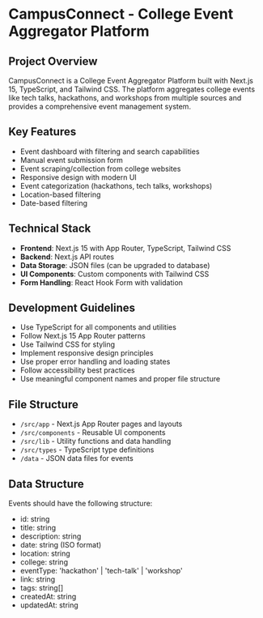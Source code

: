 # CampusConnect - College Event Aggregator Platform

<!-- Use this file to provide workspace-specific custom instructions to Copilot. For more details, visit https://code.visualstudio.com/docs/copilot/copilot-customization#_use-a-githubcopilotinstructionsmd-file -->

## Project Overview

CampusConnect is a College Event Aggregator Platform built with Next.js 15, TypeScript, and Tailwind CSS. The platform aggregates college events like tech talks, hackathons, and workshops from multiple sources and provides a comprehensive event management system.

## Key Features

- Event dashboard with filtering and search capabilities
- Manual event submission form
- Event scraping/collection from college websites
- Responsive design with modern UI
- Event categorization (hackathons, tech talks, workshops)
- Location-based filtering
- Date-based filtering

## Technical Stack

- **Frontend**: Next.js 15 with App Router, TypeScript, Tailwind CSS
- **Backend**: Next.js API routes
- **Data Storage**: JSON files (can be upgraded to database)
- **UI Components**: Custom components with Tailwind CSS
- **Form Handling**: React Hook Form with validation

## Development Guidelines

- Use TypeScript for all components and utilities
- Follow Next.js 15 App Router patterns
- Use Tailwind CSS for styling
- Implement responsive design principles
- Use proper error handling and loading states
- Follow accessibility best practices
- Use meaningful component names and proper file structure

## File Structure

- `/src/app` - Next.js App Router pages and layouts
- `/src/components` - Reusable UI components
- `/src/lib` - Utility functions and data handling
- `/src/types` - TypeScript type definitions
- `/data` - JSON data files for events

## Data Structure

Events should have the following structure:

- id: string
- title: string
- description: string
- date: string (ISO format)
- location: string
- college: string
- eventType: 'hackathon' | 'tech-talk' | 'workshop'
- link: string
- tags: string[]
- createdAt: string
- updatedAt: string

